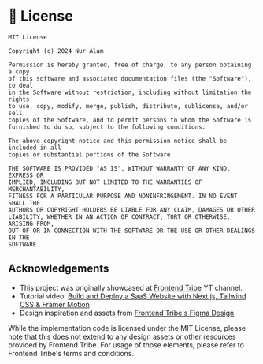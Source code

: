 # 📝 License

```
MIT License

Copyright (c) 2024 Nur Alam

Permission is hereby granted, free of charge, to any person obtaining a copy
of this software and associated documentation files (the "Software"), to deal
in the Software without restriction, including without limitation the rights
to use, copy, modify, merge, publish, distribute, sublicense, and/or sell
copies of the Software, and to permit persons to whom the Software is
furnished to do so, subject to the following conditions:

The above copyright notice and this permission notice shall be included in all
copies or substantial portions of the Software.

THE SOFTWARE IS PROVIDED "AS IS", WITHOUT WARRANTY OF ANY KIND, EXPRESS OR
IMPLIED, INCLUDING BUT NOT LIMITED TO THE WARRANTIES OF MERCHANTABILITY,
FITNESS FOR A PARTICULAR PURPOSE AND NONINFRINGEMENT. IN NO EVENT SHALL THE
AUTHORS OR COPYRIGHT HOLDERS BE LIABLE FOR ANY CLAIM, DAMAGES OR OTHER
LIABILITY, WHETHER IN AN ACTION OF CONTRACT, TORT OR OTHERWISE, ARISING FROM,
OUT OF OR IN CONNECTION WITH THE SOFTWARE OR THE USE OR OTHER DEALINGS IN THE
SOFTWARE.
```

## Acknowledgements

- This project was originally showcased at [Frontend Tribe](https://www.youtube.com/@frontend-tribe) YT channel.
- Tutorial video: [Build and Deploy a SaaS Website with Next.js, Tailwind CSS & Framer Motion](https://youtu.be/4k7IdSLxh6w)
- Design inspiration and assets from [Frontend Tribe's Figma Design](https://lp.frontendtribe.com/dark-saas-landing-page-resource-bundle)

While the implementation code is licensed under the MIT License, please note that this does not extend to any design assets or other resources provided by Frontend Tribe. For usage of those elements, please refer to Frontend Tribe's terms and conditions.
